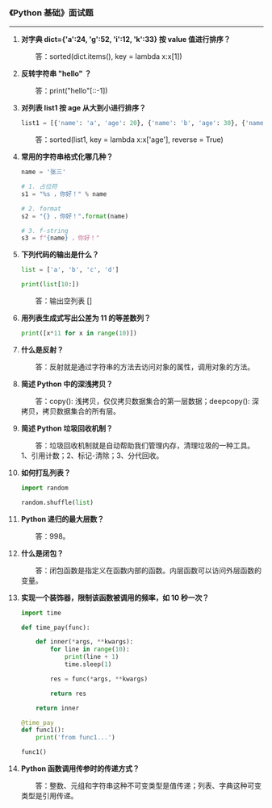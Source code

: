 ### 《Python 基础》面试题

---

1. **对字典 dict={'a':24, 'g':52, 'i':12, 'k':33} 按 value 值进行排序？**

    &emsp;&emsp;答：sorted(dict.items(), key = lambda x:x[1])

1. **反转字符串 "hello" ？**

    &emsp;&emsp;答：print("hello"[::-1])

1. **对列表 list1 按 age 从大到小进行排序？**

    ```python
    list1 = [{'name': 'a', 'age': 20}, {'name': 'b', 'age': 30}, {'name': 'c', 'age': 25}]
    ```

    &emsp;&emsp;答：sorted(list1, key = lambda x:x['age'], reverse = True)

1. **常用的字符串格式化哪几种？**

    ```python
    name = '张三'

    # 1. 占位符
    s1 = "%s ，你好！" % name

    # 2. format
    s2 = "{} ，你好！".format(name)

    # 3. f-string
    s3 = f"{name} ，你好！"
    ```

1. **下列代码的输出是什么？**

    ```python
    list = ['a', 'b', 'c', 'd']

    print(list[10:])
    ```

    &emsp;&emsp;答：输出空列表 []

1. **用列表生成式写出公差为 11 的等差数列？**

    ```python
    print([x*11 for x in range(10)])
    ```

1. **什么是反射？**

    &emsp;&emsp;答：反射就是通过字符串的方法去访问对象的属性，调用对象的方法。

1. **简述 Python 中的深浅拷贝？**

    &emsp;&emsp;答：copy(): 浅拷贝，仅仅拷贝数据集合的第一层数据；deepcopy(): 深拷贝，拷贝数据集合的所有层。

1. **简述 Python 垃圾回收机制？**

    &emsp;&emsp;答：垃圾回收机制就是自动帮助我们管理内存，清理垃圾的一种工具。1、引用计数；2、标记-清除；3、分代回收。

1. **如何打乱列表？**

    ```python
    import random

    random.shuffle(list)
    ```

1. **Python 递归的最大层数？**

    &emsp;&emsp;答：998。

1. **什么是闭包？**

    &emsp;&emsp;答：闭包函数是指定义在函数内部的函数。内层函数可以访问外层函数的变量。

1. **实现一个装饰器，限制该函数被调用的频率，如 10 秒一次？**

    ```python
    import time

    def time_pay(func):

        def inner(*args, **kwargs):
            for line in range(10):
                print(line + 1)
                time.sleep(1)

            res = func(*args, **kwargs)

            return res

        return inner

    @time_pay
    def func1():
        print('from func1...')

    func1()
    ```

1. **Python 函数调用传参时的传递方式？**

    &emsp;&emsp;答：整数、元组和字符串这种不可变类型是值传递；列表、字典这种可变类型是引用传递。